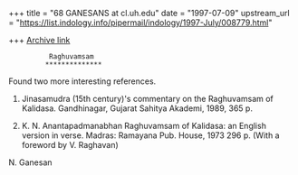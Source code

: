 +++
title = "68 GANESANS at cl.uh.edu"
date = "1997-07-09"
upstream_url = "https://list.indology.info/pipermail/indology/1997-July/008779.html"

+++
[Archive link](https://list.indology.info/pipermail/indology/1997-July/008779.html)


              Raghuvamsam
             **************

Found two more interesting references.

1) Jinasamudra (15th century)'s commentary on the Raghuvamsam
of Kalidasa.
Gandhinagar, Gujarat Sahitya Akademi, 1989, 365 p.

2) K. N. Anantapadmanabhan
Raghuvamsam of Kalidasa: an English version in verse.
Madras: Ramayana Pub. House, 1973 296 p.
(With a foreword by V. Raghavan)

N. Ganesan






